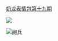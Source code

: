 

[奶龙表情包第十九期](https://m.weibo.cn/status/4633849814057463?)







![](https://gitee.com/vacrain/typora_img/raw/master/assets/imgs/2021/2021-07-07_15-10-51_v2-cee3205bf62ac3be49fc9688e5a0787b_hd.webp)



![阅兵](https://ask.qcloudimg.com/http-save/yehe-3806669/jvbc26k2u5.gif)

